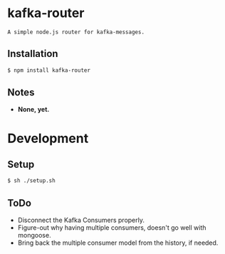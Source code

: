 # kafka-router

	A simple node.js router for kafka-messages.

## Installation
```sh
$ npm install kafka-router
```

## Notes

* **None, yet.**

# Development

## Setup
```sh
$ sh ./setup.sh
```

## ToDo

* Disconnect the Kafka Consumers properly.
* Figure-out why having multiple consumers, doesn't go well with mongoose.
* Bring back the multiple consumer model from the history, if needed.
